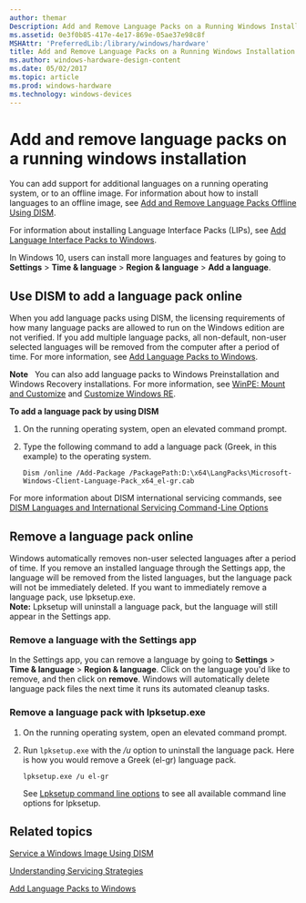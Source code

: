 ```yaml
---
author: themar
Description: Add and Remove Language Packs on a Running Windows Installation
ms.assetid: 0e3f0b85-417e-4e17-869e-05ae37e98c8f
MSHAttr: 'PreferredLib:/library/windows/hardware'
title: Add and Remove Language Packs on a Running Windows Installation
ms.author: windows-hardware-design-content
ms.date: 05/02/2017
ms.topic: article
ms.prod: windows-hardware
ms.technology: windows-devices
---
```


# Add and remove language packs on a running windows installation

You can add support for additional languages on a running operating system, or to an offline image. For information about how to install languages to an offline image, see [Add and Remove Language Packs Offline Using DISM](add-and-remove-language-packs-offline-using-dism.md).

For information about installing Language Interface Packs (LIPs), see [Add Language Interface Packs to Windows](add-language-interface-packs-to-windows.md).

In Windows 10, users can install more languages and features by going to **Settings** &gt; **Time & language** &gt; **Region & language** &gt; **Add a language**. 

## <span id="online"></span><span id="ONLINE"></span>Use DISM to add a language pack online

When you add language packs using DISM, the licensing requirements of how many language packs are allowed to run on the Windows edition are not verified. If you add multiple language packs, all non-default, non-user selected languages will be removed from the computer after a period of time. For more information, see [Add Language Packs to Windows](add-language-packs-to-windows.md).

**Note**  
You can also add language packs to Windows Preinstallation and Windows Recovery installations. For more information, see [WinPE: Mount and Customize](winpe-mount-and-customize.md) and [Customize Windows RE](customize-windows-re.md).

**To add a language pack by using DISM**

1.  On the running operating system, open an elevated command prompt.

2.  Type the following command to add a language pack (Greek, in this example) to the operating system. 

    ``` syntax
    Dism /online /Add-Package /PackagePath:D:\x64\LangPacks\Microsoft-Windows-Client-Language-Pack_x64_el-gr.cab
    ```

For more information about DISM international servicing commands, see [DISM Languages and International Servicing Command-Line Options](dism-languages-and-international-servicing-command-line-options.md)

## <span id="online"></span><span id="REMOVE"></span>Remove a language pack online

Windows automatically removes non-user selected languages after a period of time. If you remove an installed language through the Settings app, the language will be removed from the listed languages, but the language pack will not be immediately deleted. If you want to immediately remove a language pack, use lpksetup.exe. <br>**Note:** Lpksetup will uninstall a language pack, but the language will still appear in the Settings app.

### Remove a language with the Settings app

  In the Settings app, you can remove a language by going to **Settings** &gt; **Time & language** &gt; **Region & language**. Click on the language you'd like to remove, and then click on **remove**. Windows will automatically delete language pack files the next time it runs its automated cleanup tasks.

### Remove a language pack with lpksetup.exe

1.  On the running operating system, open an elevated command prompt.

2.  Run `lpksetup.exe` with the */u* option to uninstall the language pack. Here is how you would remove a Greek (el-gr) language pack.

    ```
    lpksetup.exe /u el-gr
    ```
    See [Lpksetup command line options](https://technet.microsoft.com/en-us/library/cc766010(v=ws.10).aspx) to see all available command line options for lpksetup.



## <span id="related_topics"></span>Related topics


[Service a Windows Image Using DISM](service-a-windows-image-using-dism.md)

[Understanding Servicing Strategies](understanding-servicing-strategies.md)

[Add Language Packs to Windows](add-language-packs-to-windows.md)